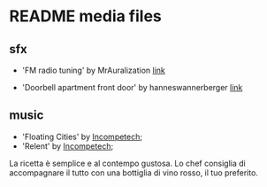 # README media files

## sfx

* 'FM radio tuning' by MrAuralization [link](https://freesound.org/people/MrAuralization/sounds/269701/)

* 'Doorbell apartment front door' by hanneswannerberger [link](https://freesound.org/people/hanneswannerberger/sounds/275629/)

## music

* 'Floating Cities' by [Incompetech](http://incompetech.com/wordpress/);
* 'Relent' by [Incompetech](http://incompetech.com/wordpress/);

La ricetta è semplice e al contempo gustosa. Lo chef consiglia di accompagnare il tutto con una bottiglia di vino rosso, il tuo preferito.
